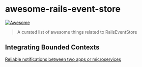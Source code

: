 # awesome-rails-event-store

[![Awesome](https://cdn.rawgit.com/sindresorhus/awesome/d7305f38d29fed78fa85652e3a63e154dd8e8829/media/badge.svg)](https://github.com/sindresorhus/awesome)

> A curated list of awesome things related to RailsEventStore

## Integrating Bounded Contexts

[Reliable notifications between two apps or microservices](http://blog.arkency.com/2017/04/reliable-notifications-between-two-systems/)
